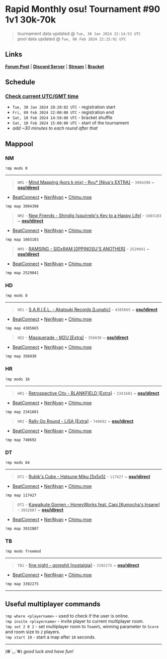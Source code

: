 # Rapid Monthly osu! Tournament #90 1v1 30k-70k

> tournament data updated @ `Tue, 30 Jan 2024 22:14:53 UTC`  
> pool data updated @ `Tue, 06 Feb 2024 22:15:01 UTC`

## Links

[**Forum Post**](https://osu.ppy.sh/community/forums/topics/1878100) | [**Discord Server**](https://discord.gg/9sKe7nF) | [**Stream**](https://www.twitch.tv/rapid_tournaments) | [**Bracket**](https://challonge.com/rmosutourney90)

## Schedule

### [**Check current UTC/GMT time**](https://www.utctime.net)

- `Tue, 30 Jan 2024 20:20:02 UTC` - registration start
- `Fri, 09 Feb 2024 22:00:00 UTC` - registration end
- `Sat, 10 Feb 2024 14:50:00 UTC` - bracket shuffle
- `Sat, 10 Feb 2024 15:00:00 UTC` - start of the tournament
- _add ~30 minutes to each round after that_


## Mappool


### NM

```
!mp mods 0
```

---


> `NM1` - [Mind Mapping (kors k mix) - Ryu* [Niva&#39;s EXTRA]](https://osu.ppy.sh/beatmapset/1774369) - `3994398` ~ [**osu!direct**](osu://b/3994398)

- [BeatConnect](https://beatconnect.io/b/1774369) • [NeriNyan](https://api.nerinyan.moe/d/1774369) • [Chimu.moe](https://api.chimu.moe/v1/download/1774369)

```
!mp map 3994398
```


> `NM2` - [New Friends - Shindig [squirrelp&#39;s Key to a Happy Life]](https://osu.ppy.sh/beatmapset/761932) - `1603103` ~ [**osu!direct**](osu://b/1603103)

- [BeatConnect](https://beatconnect.io/b/761932) • [NeriNyan](https://api.nerinyan.moe/d/761932) • [Chimu.moe](https://api.chimu.moe/v1/download/761932)

```
!mp map 1603103
```


> `NM3` - [RAMSING - SIDxRAM [0PPINOSU&#39;S ANOTHER]](https://osu.ppy.sh/beatmapset/1137778) - `2529041` ~ [**osu!direct**](osu://b/2529041)

- [BeatConnect](https://beatconnect.io/b/1137778) • [NeriNyan](https://api.nerinyan.moe/d/1137778) • [Chimu.moe](https://api.chimu.moe/v1/download/1137778)

```
!mp map 2529041
```


### HD

```
!mp mods 8
```

---


> `HD1` - [S.A.R.I.E.L. - Akatsuki Records [Lunatic]](https://osu.ppy.sh/beatmapset/2091456) - `4385665` ~ [**osu!direct**](osu://b/4385665)

- [BeatConnect](https://beatconnect.io/b/2091456) • [NeriNyan](https://api.nerinyan.moe/d/2091456) • [Chimu.moe](https://api.chimu.moe/v1/download/2091456)

```
!mp map 4385665
```


> `HD2` - [Masquerade - M2U [Extra]](https://osu.ppy.sh/beatmapset/124857) - `356030` ~ [**osu!direct**](osu://b/356030)

- [BeatConnect](https://beatconnect.io/b/124857) • [NeriNyan](https://api.nerinyan.moe/d/124857) • [Chimu.moe](https://api.chimu.moe/v1/download/124857)

```
!mp map 356030
```


### HR

```
!mp mods 16
```

---


> `HR1` - [Retrospective City - BLANKFIELD [Extra]](https://osu.ppy.sh/beatmapset/1120645) - `2341601` ~ [**osu!direct**](osu://b/2341601)

- [BeatConnect](https://beatconnect.io/b/1120645) • [NeriNyan](https://api.nerinyan.moe/d/1120645) • [Chimu.moe](https://api.chimu.moe/v1/download/1120645)

```
!mp map 2341601
```


> `HR2` - [Rally Go Round - LiSA [Extra]](https://osu.ppy.sh/beatmapset/317275) - `740692` ~ [**osu!direct**](osu://b/740692)

- [BeatConnect](https://beatconnect.io/b/317275) • [NeriNyan](https://api.nerinyan.moe/d/317275) • [Chimu.moe](https://api.chimu.moe/v1/download/317275)

```
!mp map 740692
```


### DT

```
!mp mods 64
```

---


> `DT1` - [Rubik&#39;s Cube - Hatsune Miku [5x5x5]](https://osu.ppy.sh/beatmapset/33651) - `117427` ~ [**osu!direct**](osu://b/117427)

- [BeatConnect](https://beatconnect.io/b/33651) • [NeriNyan](https://api.nerinyan.moe/d/33651) • [Chimu.moe](https://api.chimu.moe/v1/download/33651)

```
!mp map 117427
```


> `DT2` - [Kawaikute Gomen - HoneyWorks feat. Capi [Kumocha&#39;s Insane]](https://osu.ppy.sh/beatmapset/1860175) - `3932887` ~ [**osu!direct**](osu://b/3932887)

- [BeatConnect](https://beatconnect.io/b/1860175) • [NeriNyan](https://api.nerinyan.moe/d/1860175) • [Chimu.moe](https://api.chimu.moe/v1/download/1860175)

```
!mp map 3932887
```


### TB

```
!mp mods freemod
```

---


> `TB1` - [fine night - goreshit [nostalgia]](https://osu.ppy.sh/beatmapset/1661712) - `3392275` ~ [**osu!direct**](osu://b/3392275)

- [BeatConnect](https://beatconnect.io/b/1661712) • [NeriNyan](https://api.nerinyan.moe/d/1661712) • [Chimu.moe](https://api.chimu.moe/v1/download/1661712)

```
!mp map 3392275
```


---


## Useful multiplayer commands

`!mp where <playername>` - used to check if the user is online.  
`!mp invite <playername>` - invite player to current multiplayer room.  
`!mp set 2 0 2` - set multiplayer room to `TeamVS`, winning parameter to `Score` and room size to `2` players.  
`!mp start 10` - start a map after `10` seconds.

---

(❁´◡`❁) _good luck and have fun!_
